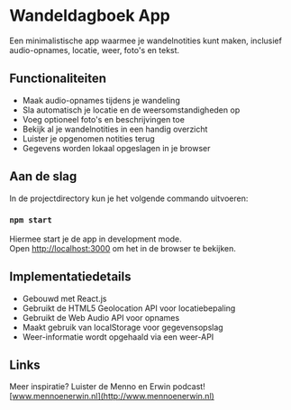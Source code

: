 # Wandeldagboek App

Een minimalistische app waarmee je wandelnotities kunt maken, inclusief audio-opnames, locatie, weer, foto's en tekst.

## Functionaliteiten

- Maak audio-opnames tijdens je wandeling
- Sla automatisch je locatie en de weersomstandigheden op
- Voeg optioneel foto's en beschrijvingen toe
- Bekijk al je wandelnotities in een handig overzicht
- Luister je opgenomen notities terug
- Gegevens worden lokaal opgeslagen in je browser

## Aan de slag

In de projectdirectory kun je het volgende commando uitvoeren:

### `npm start`

Hiermee start je de app in development mode.\
Open [http://localhost:3000](http://localhost:3000) om het in de browser te bekijken.

## Implementatiedetails

- Gebouwd met React.js
- Gebruikt de HTML5 Geolocation API voor locatiebepaling
- Gebruikt de Web Audio API voor opnames
- Maakt gebruik van localStorage voor gegevensopslag
- Weer-informatie wordt opgehaald via een weer-API

## Links

Meer inspiratie? Luister de Menno en Erwin podcast! [www.mennoenerwin.nl](http://www.mennoenerwin.nl) 